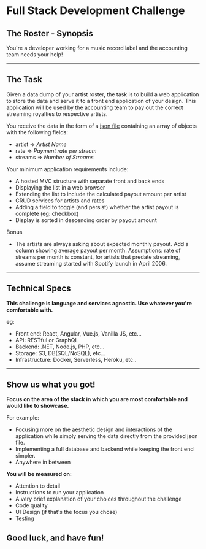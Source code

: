 # Full Stack Development Challenge

## The Roster - Synopsis

You're a developer working for a music record label and the accounting team needs your help!

---

## The Task

Given a data dump of your artist roster, the task is to build a web application to store the data and serve it to a front end application of your design. This application will be used by the accounting team to pay out the correct streaming royalties to respective artists.

You receive the data in the form of a [json file](./roster.json) containing an array of objects with the following fields:

- artist => _Artist Name_
- rate => _Payment rate per stream_
- streams => _Number of Streams_

Your minimum application requirements include:

- A hosted MVC structure with separate front and back ends
- Displaying the list in a web browser
- Extending the list to include the calculated payout amount per artist
- CRUD services for artists and rates
- Adding a field to toggle (and persist) whether the artist payout is complete (eg: checkbox)
- Display is sorted in descending order by payout amount

Bonus
- The artists are always asking about expected monthly payout. Add a column showing average payout per month. Assumptions: rate of streams per month is constant, for artists that predate streaming, assume streaming started with Spotify launch in April 2006.

---

## Technical Specs

**This challenge is language and services agnostic. Use whatever you're comfortable with.**

eg:

- Front end: React, Angular, Vue.js, Vanilla JS, etc...
- API: RESTful or GraphQL
- Backend: .NET, Node.js, PHP, etc...
- Storage: S3, DB(SQL/NoSQL), etc...
- Infrastructure: Docker, Serverless, Heroku, etc..

---

## **Show us what you got!**

**Focus on the area of the stack in which you are most comfortable and would like to showcase.**

For example:

- Focusing more on the aesthetic design and interactions of the application while simply serving the data directly from the provided json file.
- Implementing a full database and backend while keeping the front end simpler.
- Anywhere in between

**You will be measured on:**

- Attention to detail
- Instructions to run your application
- A very brief explanation of your choices throughout the challenge
- Code quality
- UI Design (if that's the focus you chose)
- Testing

## Good luck, and have fun!

